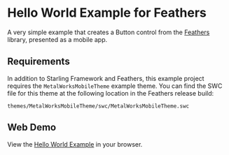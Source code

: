 # Hello World Example for Feathers

A very simple example that creates a Button control from the [Feathers](http://feathersui.com/) library, presented as a mobile app.

## Requirements

In addition to Starling Framework and Feathers, this example project requires the `MetalWorksMobileTheme` example theme. You can find the SWC file for this theme at the following location in the Feathers release build:

	themes/MetalWorksMobileTheme/swc/MetalWorksMobileTheme.swc

## Web Demo

View the [Hello World Example](http://feathersui.com/examples/hello-world/) in your browser.